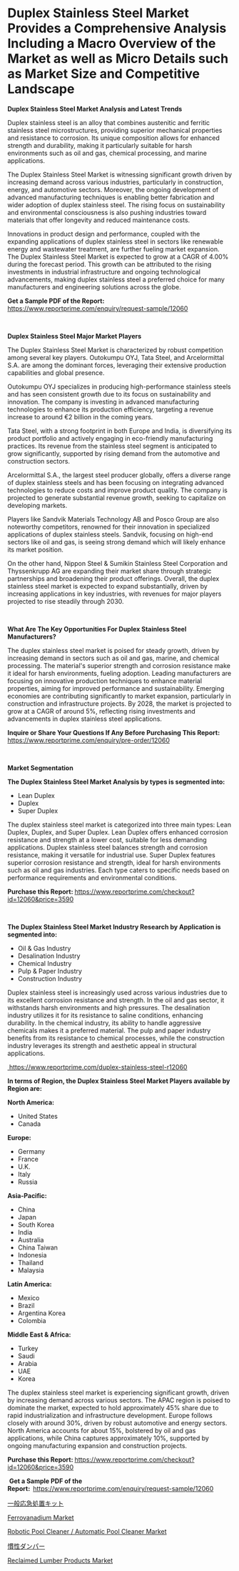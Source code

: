 <p><h1>Duplex Stainless Steel Market Provides a Comprehensive Analysis Including a Macro Overview of the Market as well as Micro Details such as Market Size and Competitive Landscape</h1></p><p><strong>Duplex Stainless Steel Market Analysis and Latest Trends</strong></p>
<p><p>Duplex stainless steel is an alloy that combines austenitic and ferritic stainless steel microstructures, providing superior mechanical properties and resistance to corrosion. Its unique composition allows for enhanced strength and durability, making it particularly suitable for harsh environments such as oil and gas, chemical processing, and marine applications. </p><p>The Duplex Stainless Steel Market is witnessing significant growth driven by increasing demand across various industries, particularly in construction, energy, and automotive sectors. Moreover, the ongoing development of advanced manufacturing techniques is enabling better fabrication and wider adoption of duplex stainless steel. The rising focus on sustainability and environmental consciousness is also pushing industries toward materials that offer longevity and reduced maintenance costs.</p><p>Innovations in product design and performance, coupled with the expanding applications of duplex stainless steel in sectors like renewable energy and wastewater treatment, are further fueling market expansion. The Duplex Stainless Steel Market is expected to grow at a CAGR of 4.00% during the forecast period. This growth can be attributed to the rising investments in industrial infrastructure and ongoing technological advancements, making duplex stainless steel a preferred choice for many manufacturers and engineering solutions across the globe.</p></p>
<p><strong>Get a Sample PDF of the Report:&nbsp;</strong> <a href="https://www.reportprime.com/enquiry/request-sample/12060">https://www.reportprime.com/enquiry/request-sample/12060</a></p>
<p>&nbsp;</p>
<p><strong>Duplex Stainless Steel Major Market Players</strong></p>
<p><p>The Duplex Stainless Steel Market is characterized by robust competition among several key players. Outokumpu OYJ, Tata Steel, and Arcelormittal S.A. are among the dominant forces, leveraging their extensive production capabilities and global presence.</p><p>Outokumpu OYJ specializes in producing high-performance stainless steels and has seen consistent growth due to its focus on sustainability and innovation. The company is investing in advanced manufacturing technologies to enhance its production efficiency, targeting a revenue increase to around €2 billion in the coming years.</p><p>Tata Steel, with a strong footprint in both Europe and India, is diversifying its product portfolio and actively engaging in eco-friendly manufacturing practices. Its revenue from the stainless steel segment is anticipated to grow significantly, supported by rising demand from the automotive and construction sectors.</p><p>Arcelormittal S.A., the largest steel producer globally, offers a diverse range of duplex stainless steels and has been focusing on integrating advanced technologies to reduce costs and improve product quality. The company is projected to generate substantial revenue growth, seeking to capitalize on developing markets.</p><p>Players like Sandvik Materials Technology AB and Posco Group are also noteworthy competitors, renowned for their innovation in specialized applications of duplex stainless steels. Sandvik, focusing on high-end sectors like oil and gas, is seeing strong demand which will likely enhance its market position.</p><p>On the other hand, Nippon Steel & Sumikin Stainless Steel Corporation and Thyssenkrupp AG are expanding their market share through strategic partnerships and broadening their product offerings. Overall, the duplex stainless steel market is expected to expand substantially, driven by increasing applications in key industries, with revenues for major players projected to rise steadily through 2030.</p></p>
<p>&nbsp;</p>
<p><strong>What Are The Key Opportunities For Duplex Stainless Steel Manufacturers?</strong></p>
<p><p>The duplex stainless steel market is poised for steady growth, driven by increasing demand in sectors such as oil and gas, marine, and chemical processing. The material's superior strength and corrosion resistance make it ideal for harsh environments, fueling adoption. Leading manufacturers are focusing on innovative production techniques to enhance material properties, aiming for improved performance and sustainability. Emerging economies are contributing significantly to market expansion, particularly in construction and infrastructure projects. By 2028, the market is projected to grow at a CAGR of around 5%, reflecting rising investments and advancements in duplex stainless steel applications.</p></p>
<p><strong>Inquire or Share Your Questions If Any Before Purchasing This Report:</strong> <a href="https://www.reportprime.com/enquiry/pre-order/12060">https://www.reportprime.com/enquiry/pre-order/12060</a></p>
<p>&nbsp;</p>
<p><strong>Market Segmentation</strong></p>
<p><strong>The Duplex Stainless Steel Market Analysis by types is segmented into:</strong></p>
<p><ul><li>Lean Duplex</li><li>Duplex</li><li>Super Duplex</li></ul></p>
<p><p>The duplex stainless steel market is categorized into three main types: Lean Duplex, Duplex, and Super Duplex. Lean Duplex offers enhanced corrosion resistance and strength at a lower cost, suitable for less demanding applications. Duplex stainless steel balances strength and corrosion resistance, making it versatile for industrial use. Super Duplex features superior corrosion resistance and strength, ideal for harsh environments such as oil and gas industries. Each type caters to specific needs based on performance requirements and environmental conditions.</p></p>
<p><strong>Purchase this Report:&nbsp;</strong><a href="https://www.reportprime.com/checkout?id=12060&price=3590">https://www.reportprime.com/checkout?id=12060&price=3590</a></p>
<p>&nbsp;</p>
<p><strong>The Duplex Stainless Steel Market Industry Research by Application is segmented into:</strong></p>
<p><ul><li>Oil & Gas Industry</li><li>Desalination Industry</li><li>Chemical Industry</li><li>Pulp & Paper Industry</li><li>Construction Industry</li></ul></p>
<p><p>Duplex stainless steel is increasingly used across various industries due to its excellent corrosion resistance and strength. In the oil and gas sector, it withstands harsh environments and high pressures. The desalination industry utilizes it for its resistance to saline conditions, enhancing durability. In the chemical industry, its ability to handle aggressive chemicals makes it a preferred material. The pulp and paper industry benefits from its resistance to chemical processes, while the construction industry leverages its strength and aesthetic appeal in structural applications.</p></p>
<p><a href="https://www.reportprime.com/duplex-stainless-steel-r12060">&nbsp;https://www.reportprime.com/duplex-stainless-steel-r12060</a></p>
<p><strong>In terms of Region, the Duplex Stainless Steel Market Players available by Region are:</strong></p>
<p>
    <p> <strong> North America: </strong>
        <ul>
            <li>United States</li>
            <li>Canada</li>
        </ul>
        </p> 
    <p> <strong> Europe: </strong>
        <ul>
            <li>Germany</li>
            <li>France</li>
            <li>U.K.</li>
            <li>Italy</li>
            <li>Russia</li>
        </ul>
        </p> 
    <p> <strong> Asia-Pacific: </strong>
        <ul>
            <li>China</li>
            <li>Japan</li>
            <li>South Korea</li>
            <li>India</li>
            <li>Australia</li>
            <li>China Taiwan</li>
            <li>Indonesia</li>
            <li>Thailand</li>
            <li>Malaysia</li>
        </ul>
        </p> 
    <p> <strong> Latin America: </strong>
        <ul>
            <li>Mexico</li>
            <li>Brazil</li>
            <li>Argentina Korea</li>
            <li>Colombia</li>
        </ul>
        </p> 
    <p> <strong> Middle East & Africa: </strong>
        <ul>
            <li>Turkey</li>
            <li>Saudi</li>
            <li>Arabia</li>
            <li>UAE</li>
            <li>Korea</li>
        </ul>
    </p>
    </p>
<p><p>The duplex stainless steel market is experiencing significant growth, driven by increasing demand across various sectors. The APAC region is poised to dominate the market, expected to hold approximately 45% share due to rapid industrialization and infrastructure development. Europe follows closely with around 30%, driven by robust automotive and energy sectors. North America accounts for about 15%, bolstered by oil and gas applications, while China captures approximately 10%, supported by ongoing manufacturing expansion and construction projects.</p></p>
<p><strong>Purchase this Report: </strong><a href="https://www.reportprime.com/checkout?id=12060&price=3590">https://www.reportprime.com/checkout?id=12060&price=3590</a></p>
<p>&nbsp;<strong>Get a Sample PDF of the Report:&nbsp;&nbsp;</strong><a href="https://www.reportprime.com/enquiry/request-sample/12060">https://www.reportprime.com/enquiry/request-sample/12060</a></p>
<p><strong></strong></p>
<p><p><a href="https://medium.com/@raap8632/%E4%B8%80%E8%88%AC%E5%BF%9C%E6%80%A5%E5%87%A6%E7%BD%AE%E3%82%AD%E3%83%83%E3%83%88%E3%81%AE%E5%B8%82%E5%A0%B4%E8%AA%BF%E6%9F%BB%E3%81%A8%E7%94%A3%E6%A5%AD%E9%80%B2%E5%8C%96-2031%E5%B9%B4%E3%81%BE%E3%81%A7%E3%81%AE%E4%BA%88%E6%B8%AC-5babb5ee707e">一般応急処置キット</a></p><p><a href="https://github.com/julyju69/Market-Research-Report-List-5/blob/main/ferrovanadium-market.md">Ferrovanadium Market</a></p><p><a href="https://issuu.com/reportprime-2/docs/robotic-pool-cleaner-automatic-pool_2238ef2faf7330">Robotic Pool Cleaner / Automatic Pool Cleaner Market</a></p><p><a href="https://medium.com/@leroystapc/%E6%85%A3%E6%80%A7%E3%83%80%E3%83%B3%E3%83%91%E3%83%BC%E5%B8%82%E5%A0%B4%E3%81%AE%E5%8B%95%E5%90%91%E3%81%A8%E5%B8%82%E5%A0%B4%E6%88%90%E9%95%B7%E3%81%AE%E8%A6%8B%E9%80%9A%E3%81%97-2024-2031-c1e2424b213f">慣性ダンパー</a></p><p><a href="https://medium.com/@sean.peake0978/emerging-reclaimed-lumber-products-market-opportunities-market-analysis-for-investors-and-15961150d011">Reclaimed Lumber Products Market</a></p></p>